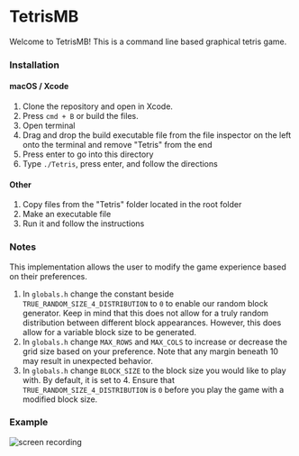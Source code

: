 # TetrisMB

Welcome to TetrisMB! This is a command line based graphical tetris game.

### Installation

#### macOS / Xcode
1. Clone the repository and open in Xcode. 
1. Press `cmd + B` or build the files.
1. Open terminal
1. Drag and drop the build executable file from the file inspector on the left onto the terminal and remove "Tetris" from the end
1. Press enter to go into this directory
1. Type `./Tetris`, press enter, and follow the directions

#### Other
1. Copy files from the "Tetris" folder located in the root folder
1. Make an executable file
1. Run it and follow the instructions

### Notes
This implementation allows the user to modify the game experience based on their preferences.

1. In `globals.h` change the constant beside `TRUE_RANDOM_SIZE_4_DISTRIBUTION` to `0` to enable our random block generator. Keep in mind that this does not allow for a truly random distribution between different block appearances. However, this does allow for a variable block size to be generated.
1. In `globals.h` change `MAX_ROWS` and `MAX_COLS` to increase or decrease the grid size based on your preference. Note that any margin beneath 10 may result in unexpected behavior.
1. In `globals.h` change `BLOCK_SIZE` to the block size you would like to play with. By default, it is set to 4. Ensure that `TRUE_RANDOM_SIZE_4_DISTRIBUTION` is `0` before you play the game with a modified block size.

### Example 
![screen recording](https://media.giphy.com/media/yBg3pRESJyeqk673UK/giphy.gif)
